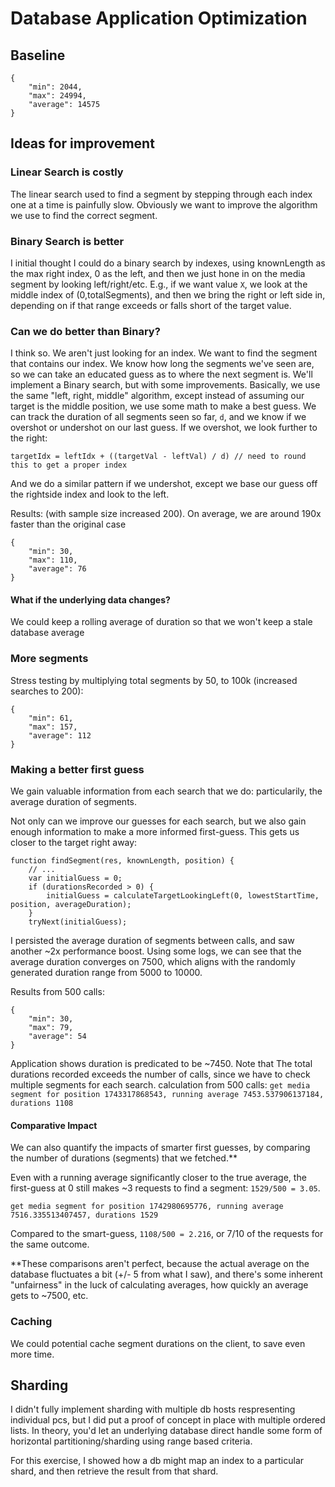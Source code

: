 # Database Application Optimization
## Baseline
```
{
    "min": 2044,
    "max": 24994,
    "average": 14575
}
```

## Ideas for improvement
### Linear Search is costly
The linear search used to find a segment by stepping through each index one at a time is painfully slow.
Obviously we want to improve the algorithm we use to find the correct segment.


### Binary Search is better
I initial thought I could do a binary search by indexes, using knownLength as the max right index, 0 as the left, and then we just hone in on the media segment by looking left/right/etc.
E.g., if we want value `X`, we look at the middle index of (0,totalSegments), and then we bring the right or left side in, depending on if that range exceeds or falls short of the target value.

### Can we do better than Binary?
I think so.
We aren't just looking for an index.
We want to find the segment that contains our index.
We know how long the segments we've seen are, so we can take an educated guess as to where the next segment is.
We'll implement a Binary search, but with some improvements.
Basically, we use the same "left, right, middle" algorithm, except instead of assuming our target is the middle position, we use some math to make a best guess.
We can track the duration of all segments seen so far, `d`, and we know if we overshot or undershot on our last guess.
If we overshot, we look further to the right:

```
targetIdx = leftIdx + ((targetVal - leftVal) / d) // need to round this to get a proper index
```

And we do a similar pattern if we undershot, except we base our guess off the rightside index and look to the left.

Results: (with sample size increased 200).
On average, we are around 190x faster than the original case
```
{
    "min": 30,
    "max": 110,
    "average": 76
}
```

#### What if the underlying data changes?
We could keep a rolling average of duration so that we won't keep a stale database average

### More segments

Stress testing by multiplying total segments by 50, to 100k (increased searches to 200):
```
{
    "min": 61,
    "max": 157,
    "average": 112
}
```

### Making a better first guess
We gain valuable information from each search that we do: particularily, the average duration of segments.

Not only can we improve our guesses for each search, but we also gain enough information to make a more informed first-guess.
This gets us closer to the target right away:

```
function findSegment(res, knownLength, position) {
    // ...
    var initialGuess = 0;
    if (durationsRecorded > 0) {
        initialGuess = calculateTargetLookingLeft(0, lowestStartTime, position, averageDuration);
    } 
    tryNext(initialGuess);
```

I persisted the average duration of segments between calls, and saw another ~2x performance boost. Using some logs, we can see that the average duration converges on 7500, which aligns with the randomly generated duration range from 5000 to 10000.

Results from 500 calls:
```
{
    "min": 30,
    "max": 79,
    "average": 54
}
```
Application shows duration is predicated to be ~7450.
Note that The total durations recorded exceeds the number of calls, since we have to check multiple segments for each search.
calculation from 500 calls:
`get media segment for position 1743317868543, running average 7453.537906137184, durations 1108`

#### Comparative Impact
We can also quantify the impacts of smarter first guesses, by comparing the number of durations (segments) that we fetched.**

Even with a running average significantly closer to the true average, the first-guess at 0 still makes ~3 requests to find a segment: `1529/500 = 3.05`.

`get media segment for position 1742980695776, running average 7516.335513407457, durations 1529`

Compared to the smart-guess, `1108/500 = 2.216`, or 7/10 of the requests for the same outcome.

**These comparisons aren't perfect, because the actual average on the database fluctuates a bit (+/- 5 from what I saw), and there's some inherent "unfairness" in the luck of calculating averages, how quickly an average gets to ~7500, etc.

### Caching
We could potential cache segment durations on the client, to save even more time.

## Sharding
I didn't fully implement sharding with multiple db hosts respresenting individual pcs, but I did put a proof of concept in place with multiple ordered lists.
In theory, you'd let an underlying database direct handle some form of horizontal partitioning/sharding using range based criteria.

For this exercise, I showed how a db might map an index to a particular shard, and then retrieve the result from that shard.
